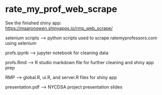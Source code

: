 # rate_my_prof_web_scrape

See the finished shiny app: https://maaronowen.shinyapps.io/rmp_web_scrape/

selenium scripts --> python scripts used to scrape ratemyprofessors.com using selenium

profs.ipynb --> jupyter notebook for cleaning data

profs.Rmd --> R studio markdown file for further cleaning and shiny app prep

RMP --> global.R, ui.R, and server.R files for shiny app

presentation.pdf --> NYCDSA project presentation slides
